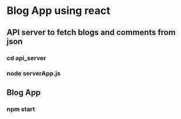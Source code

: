 # Blog App using react

## API server to fetch blogs and comments from json

### cd api_server
### node serverApp.js


## Blog App

### npm start